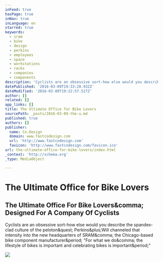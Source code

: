 ```yaml
---
inFeed: true
hasPage: true
inNav: true
inLanguage: en
starred: true
keywords:
  - sram
  - bike
  - design
  - perkins
  - employees
  - space
  - workstations
  - racks
  - companies
  - components
description: 'Cyclists are an obsessive sort-how else would you describe the spandex-clad culture of the peloton? Perkins+Will channeled that intensity into the new headquarters of SRAM, the Chicago-based bike component manufacturer. "For what we do, the lifestyle of bikes is important and celebrating bikes is important."'
datePublished: '2016-03-09T19:33:20.932Z'
dateModified: '2016-03-09T19:22:57.527Z'
author: []
related: []
app_links: []
title: The Ultimate Office for Bike Lovers
sourcePath: _posts/2016-03-09-the-u.md
published: true
authors: []
publisher:
  name: Co.Design
  domain: www.fastcodesign.com
  url: 'http://www.fastcodesign.com'
  favicon: 'http://www.fastcodesign.com/favicon.ico'
url: the-ultimate-office-for-bike-lovers/index.html
_context: 'http://schema.org'
_type: MediaObject

---
```

# The Ultimate Office for Bike Lovers

<article style=""><h1>The Ultimate Office For Bike Lovers&amp;comma; Designed For A Company Of Cyclists</h1><p>Cyclists are an obsessive sort-how else would you describe the spandex-clad culture of the peloton&amp;quest; Perkins&amp;plus;Will channeled that intensity into the new headquarters of SRAM&amp;comma; the Chicago-based bike component manufacturer&amp;period; "For what we do&amp;comma; the lifestyle of bikes is important and celebrating bikes is important&amp;period;"</p><img src="http://c.fastcompany.net/multisite_files/fastcompany/imagecache/inline-large/inline/2016/03/3057485-inline-s-11-theres-a-bike-track-inside-this-quirky-chicago-office.jpg" /></article>
